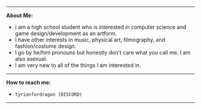 ___

**About Me:**
- I am a high school student who is interested in computer science and game design/development as an artform.
- I have other interests in music, physical art, filmography, and fashion/costume design.
- I go by he/him pronouns but honestly don't care what you call me. I am also asexual.
- I am very new to all of the things I am interested in.

___

**How to reach me:**
-     tyrionfordragon (DISCORD)

___

